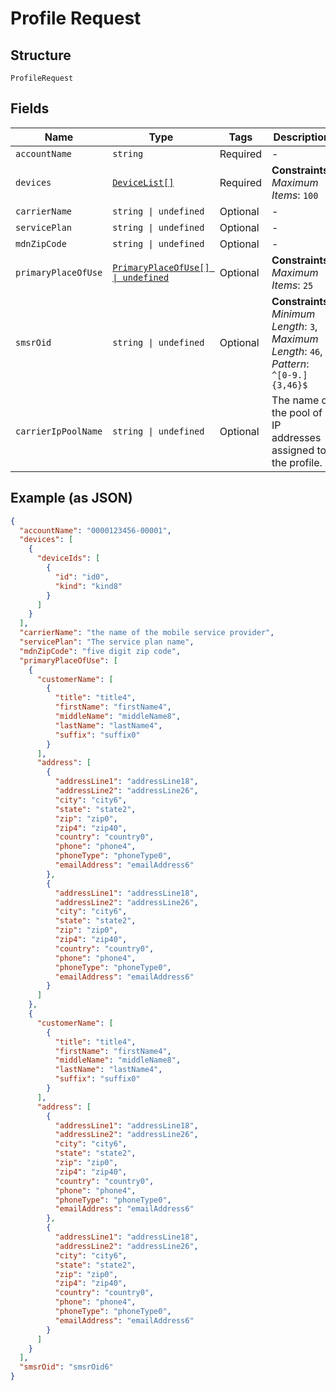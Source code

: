 
# Profile Request

## Structure

`ProfileRequest`

## Fields

| Name | Type | Tags | Description |
|  --- | --- | --- | --- |
| `accountName` | `string` | Required | - |
| `devices` | [`DeviceList[]`](../../doc/models/device-list.md) | Required | **Constraints**: *Maximum Items*: `100` |
| `carrierName` | `string \| undefined` | Optional | - |
| `servicePlan` | `string \| undefined` | Optional | - |
| `mdnZipCode` | `string \| undefined` | Optional | - |
| `primaryPlaceOfUse` | [`PrimaryPlaceOfUse[] \| undefined`](../../doc/models/primary-place-of-use.md) | Optional | **Constraints**: *Maximum Items*: `25` |
| `smsrOid` | `string \| undefined` | Optional | **Constraints**: *Minimum Length*: `3`, *Maximum Length*: `46`, *Pattern*: `^[0-9.]{3,46}$` |
| `carrierIpPoolName` | `string \| undefined` | Optional | The name of the pool of IP addresses assigned to the profile. |

## Example (as JSON)

```json
{
  "accountName": "0000123456-00001",
  "devices": [
    {
      "deviceIds": [
        {
          "id": "id0",
          "kind": "kind8"
        }
      ]
    }
  ],
  "carrierName": "the name of the mobile service provider",
  "servicePlan": "The service plan name",
  "mdnZipCode": "five digit zip code",
  "primaryPlaceOfUse": [
    {
      "customerName": [
        {
          "title": "title4",
          "firstName": "firstName4",
          "middleName": "middleName8",
          "lastName": "lastName4",
          "suffix": "suffix0"
        }
      ],
      "address": [
        {
          "addressLine1": "addressLine18",
          "addressLine2": "addressLine26",
          "city": "city6",
          "state": "state2",
          "zip": "zip0",
          "zip4": "zip40",
          "country": "country0",
          "phone": "phone4",
          "phoneType": "phoneType0",
          "emailAddress": "emailAddress6"
        },
        {
          "addressLine1": "addressLine18",
          "addressLine2": "addressLine26",
          "city": "city6",
          "state": "state2",
          "zip": "zip0",
          "zip4": "zip40",
          "country": "country0",
          "phone": "phone4",
          "phoneType": "phoneType0",
          "emailAddress": "emailAddress6"
        }
      ]
    },
    {
      "customerName": [
        {
          "title": "title4",
          "firstName": "firstName4",
          "middleName": "middleName8",
          "lastName": "lastName4",
          "suffix": "suffix0"
        }
      ],
      "address": [
        {
          "addressLine1": "addressLine18",
          "addressLine2": "addressLine26",
          "city": "city6",
          "state": "state2",
          "zip": "zip0",
          "zip4": "zip40",
          "country": "country0",
          "phone": "phone4",
          "phoneType": "phoneType0",
          "emailAddress": "emailAddress6"
        },
        {
          "addressLine1": "addressLine18",
          "addressLine2": "addressLine26",
          "city": "city6",
          "state": "state2",
          "zip": "zip0",
          "zip4": "zip40",
          "country": "country0",
          "phone": "phone4",
          "phoneType": "phoneType0",
          "emailAddress": "emailAddress6"
        }
      ]
    }
  ],
  "smsrOid": "smsrOid6"
}
```

